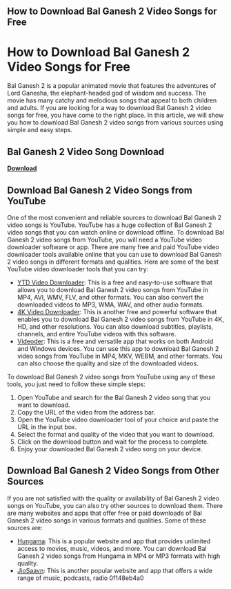 ## How to Download Bal Ganesh 2 Video Songs for Free

  
# How to Download Bal Ganesh 2 Video Songs for Free
 
Bal Ganesh 2 is a popular animated movie that features the adventures of Lord Ganesha, the elephant-headed god of wisdom and success. The movie has many catchy and melodious songs that appeal to both children and adults. If you are looking for a way to download Bal Ganesh 2 video songs for free, you have come to the right place. In this article, we will show you how to download Bal Ganesh 2 video songs from various sources using simple and easy steps.
 
## Bal Ganesh 2 Video Song Download


[**Download**](https://www.google.com/url?q=https%3A%2F%2Fbyltly.com%2F2tL7pu&sa=D&sntz=1&usg=AOvVaw0HaYZVqh5FpIyrLHWGEvhK)

 
## Download Bal Ganesh 2 Video Songs from YouTube
 
One of the most convenient and reliable sources to download Bal Ganesh 2 video songs is YouTube. YouTube has a huge collection of Bal Ganesh 2 video songs that you can watch online or download offline. To download Bal Ganesh 2 video songs from YouTube, you will need a YouTube video downloader software or app. There are many free and paid YouTube video downloader tools available online that you can use to download Bal Ganesh 2 video songs in different formats and qualities. Here are some of the best YouTube video downloader tools that you can try:
 
- [YTD Video Downloader](https://www.ytddownloader.com/): This is a free and easy-to-use software that allows you to download Bal Ganesh 2 video songs from YouTube in MP4, AVI, WMV, FLV, and other formats. You can also convert the downloaded videos to MP3, WMA, WAV, and other audio formats.
- [4K Video Downloader](https://www.4kdownload.com/products/product-videodownloader): This is another free and powerful software that enables you to download Bal Ganesh 2 video songs from YouTube in 4K, HD, and other resolutions. You can also download subtitles, playlists, channels, and entire YouTube videos with this software.
- [Videoder](https://www.videoder.com/): This is a free and versatile app that works on both Android and Windows devices. You can use this app to download Bal Ganesh 2 video songs from YouTube in MP4, MKV, WEBM, and other formats. You can also choose the quality and size of the downloaded videos.

To download Bal Ganesh 2 video songs from YouTube using any of these tools, you just need to follow these simple steps:

1. Open YouTube and search for the Bal Ganesh 2 video song that you want to download.
2. Copy the URL of the video from the address bar.
3. Open the YouTube video downloader tool of your choice and paste the URL in the input box.
4. Select the format and quality of the video that you want to download.
5. Click on the download button and wait for the process to complete.
6. Enjoy your downloaded Bal Ganesh 2 video song on your device.

## Download Bal Ganesh 2 Video Songs from Other Sources
 
If you are not satisfied with the quality or availability of Bal Ganesh 2 video songs on YouTube, you can also try other sources to download them. There are many websites and apps that offer free or paid downloads of Bal Ganesh 2 video songs in various formats and qualities. Some of these sources are:

- [Hungama](https://www.hungama.com/movie/bal-ganesh-ii/1729390/): This is a popular website and app that provides unlimited access to movies, music, videos, and more. You can download Bal Ganesh 2 video songs from Hungama in MP4 or MP3 formats with high quality.
- [JioSaavn](https://www.jiosaavn.com/album/bal-ganesh-ii/8Zw7yf6l0Zc_): This is another popular website and app that offers a wide range of music, podcasts, radio 0f148eb4a0
